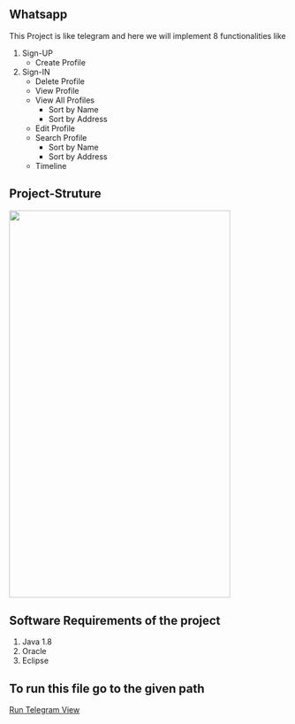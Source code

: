 ## Whatsapp
This Project is like telegram and here we will implement 8 functionalities like
1. Sign-UP
    - Create Profile
2. Sign-IN
    - Delete Profile
    - View Profile
    - View All Profiles
        - Sort by Name
        - Sort by Address
    - Edit Profile
    - Search Profile
        - Sort by Name
        - Sort by Address
    - Timeline

## Project-Struture
<img src="project-Tree.jpeg" width = "400" height = "700">

## Software Requirements of the project
1. Java 1.8
2. Oracle
3. Eclipse

## To run this file go to the given path
[Run Telegram View](telegram/telegram/src/main/java/com/telegram/view/TelegramView.java)

